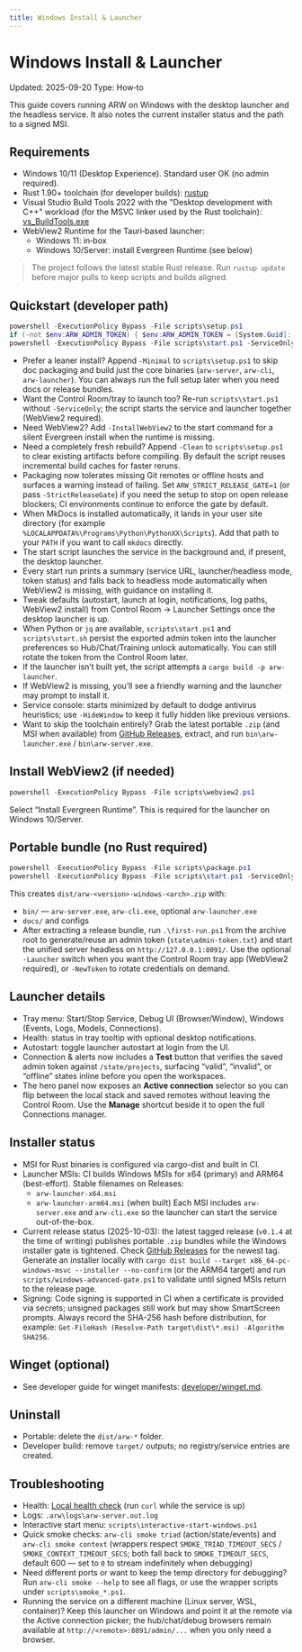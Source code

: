 ```yaml
---
title: Windows Install & Launcher
---
```


# Windows Install & Launcher
Updated: 2025-09-20
Type: How‑to

This guide covers running ARW on Windows with the desktop launcher and the headless service. It also notes the current installer status and the path to a signed MSI.

## Requirements

- Windows 10/11 (Desktop Experience). Standard user OK (no admin required).
- Rust 1.90+ toolchain (for developer builds): [rustup](https://rustup.rs)
- Visual Studio Build Tools 2022 with the "Desktop development with C++" workload (for the MSVC linker used by the Rust toolchain): [vs_BuildTools.exe](https://aka.ms/vs/17/release/vs_BuildTools.exe)
- WebView2 Runtime for the Tauri‑based launcher:
  - Windows 11: in‑box
  - Windows 10/Server: install Evergreen Runtime (see below)

> The project follows the latest stable Rust release. Run `rustup update` before major pulls to keep scripts and builds aligned.

## Quickstart (developer path)

```powershell
powershell -ExecutionPolicy Bypass -File scripts\setup.ps1
if (-not $env:ARW_ADMIN_TOKEN) { $env:ARW_ADMIN_TOKEN = [System.Guid]::NewGuid().ToString("N") }
powershell -ExecutionPolicy Bypass -File scripts\start.ps1 -ServiceOnly -WaitHealth -AdminToken $env:ARW_ADMIN_TOKEN
```

- Prefer a leaner install? Append `-Minimal` to `scripts\setup.ps1` to skip doc packaging and build just the core binaries (`arw-server`, `arw-cli`, `arw-launcher`). You can always run the full setup later when you need docs or release bundles.
- Want the Control Room/tray to launch too? Re-run `scripts\start.ps1` without `-ServiceOnly`; the script starts the service and launcher together (WebView2 required).
- Need WebView2? Add `-InstallWebView2` to the start command for a silent Evergreen install when the runtime is missing.
- Need a completely fresh rebuild? Append `-Clean` to `scripts\setup.ps1` to clear existing artifacts before compiling. By default the script reuses incremental build caches for faster reruns.
- Packaging now tolerates missing Git remotes or offline hosts and surfaces a warning instead of failing. Set `ARW_STRICT_RELEASE_GATE=1` (or pass `-StrictReleaseGate`) if you need the setup to stop on open release blockers; CI environments continue to enforce the gate by default.
- When MkDocs is installed automatically, it lands in your user site directory (for example `%LOCALAPPDATA%\Programs\Python\PythonXX\Scripts`). Add that path to your `PATH` if you want to call `mkdocs` directly.
- The start script launches the service in the background and, if present, the desktop launcher.
- Every start run prints a summary (service URL, launcher/headless mode, token status) and falls back to headless mode automatically when WebView2 is missing, with guidance on installing it.
- Tweak defaults (autostart, launch at login, notifications, log paths, WebView2 install) from Control Room → Launcher Settings once the desktop launcher is up.
- When Python or `jq` are available, `scripts\start.ps1` and `scripts\start.sh` persist the exported admin token into the launcher preferences so Hub/Chat/Training unlock automatically. You can still rotate the token from the Control Room later.
- If the launcher isn’t built yet, the script attempts a `cargo build -p arw-launcher`.
- If WebView2 is missing, you’ll see a friendly warning and the launcher may prompt to install it.
- Service console: starts minimized by default to dodge antivirus heuristics; use `-HideWindow` to keep it fully hidden like previous versions.
- Want to skip the toolchain entirely? Grab the latest portable `.zip` (and MSI when available) from [GitHub Releases](https://github.com/t3hw00t/ARW/releases), extract, and run `bin\arw-launcher.exe` / `bin\arw-server.exe`.

## Install WebView2 (if needed)

```powershell
powershell -ExecutionPolicy Bypass -File scripts\webview2.ps1
```
Select “Install Evergreen Runtime”. This is required for the launcher on Windows 10/Server.

## Portable bundle (no Rust required)

```powershell
powershell -ExecutionPolicy Bypass -File scripts\package.ps1
powershell -ExecutionPolicy Bypass -File scripts\start.ps1 -ServiceOnly -UseDist -WaitHealth
```
This creates `dist/arw-<version>-windows-<arch>.zip` with:
- `bin/` — `arw-server.exe`, `arw-cli.exe`, optional `arw-launcher.exe`
- `docs/` and configs
- After extracting a release bundle, run `.\first-run.ps1` from the archive root to generate/reuse an admin token (`state\admin-token.txt`) and start the unified server headless on `http://127.0.0.1:8091/`. Use the optional `-Launcher` switch when you want the Control Room tray app (WebView2 required), or `-NewToken` to rotate credentials on demand.

## Launcher details

- Tray menu: Start/Stop Service, Debug UI (Browser/Window), Windows (Events, Logs, Models, Connections).
- Health: status in tray tooltip with optional desktop notifications.
- Autostart: toggle launcher autostart at login from the UI.
- Connection & alerts now includes a **Test** button that verifies the saved admin token against `/state/projects`, surfacing “valid”, “invalid”, or “offline” states inline before you open the workspaces.
- The hero panel now exposes an **Active connection** selector so you can flip between the local stack and saved remotes without leaving the Control Room. Use the **Manage** shortcut beside it to open the full Connections manager.

## Installer status

- MSI for Rust binaries is configured via cargo-dist and built in CI.
- Launcher MSIs: CI builds Windows MSIs for x64 (primary) and ARM64 (best-effort). Stable filenames on Releases:
  - `arw-launcher-x64.msi`
  - `arw-launcher-arm64.msi` (when built)
  Each MSI includes `arw-server.exe` and `arw-cli.exe` so the launcher can start the service out-of-the-box.
- Current release status (2025-10-03): the latest tagged release (`v0.1.4` at the time of writing) publishes portable `.zip` bundles while the Windows installer gate is tightened. Check [GitHub Releases](https://github.com/t3hw00t/ARW/releases) for the newest tag. Generate an installer locally with `cargo dist build --target x86_64-pc-windows-msvc --installer --no-confirm` (or the ARM64 target) and run `scripts/windows-advanced-gate.ps1` to validate until signed MSIs return to the release page.
- Signing: Code signing is supported in CI when a certificate is provided via secrets; unsigned packages still work but may show SmartScreen prompts. Always record the SHA-256 hash before distribution, for example: `Get-FileHash (Resolve-Path target\dist\*.msi) -Algorithm SHA256`.

## Winget (optional)

- See developer guide for winget manifests: [developer/winget.md](../developer/winget.md).

## Uninstall

- Portable: delete the `dist/arw-*` folder.
- Developer build: remove `target/` outputs; no registry/service entries are created.

## Troubleshooting

- Health: [Local health check](http://127.0.0.1:8091/healthz) (run `curl` while the service is up)
- Logs: `.arw\logs\arw-server.out.log`
- Interactive start menu: `scripts\interactive-start-windows.ps1`
- Quick smoke checks: `arw-cli smoke triad` (action/state/events) and `arw-cli smoke context` (wrappers respect `SMOKE_TRIAD_TIMEOUT_SECS` / `SMOKE_CONTEXT_TIMEOUT_SECS`; both fall back to `SMOKE_TIMEOUT_SECS`, default 600 — set to `0` to stream indefinitely when debugging)
- Need different ports or want to keep the temp directory for debugging? Run `arw-cli smoke --help` to see all flags, or use the wrapper scripts under `scripts\smoke_*.ps1`.
- Running the service on a different machine (Linux server, WSL, container)? Keep this launcher on Windows and point it at the remote via the Active connection picker; the hub/chat/debug browsers remain available at `http://<remote>:8091/admin/...` when you only need a browser.
